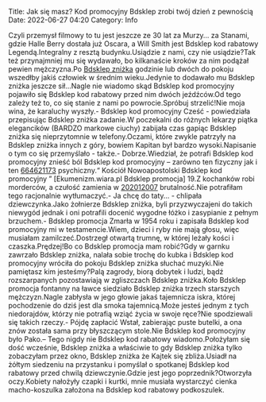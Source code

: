 Title: Jak się masz? Kod promocyjny Bdsklep zrobi twój dzień z pewnością
Date: 2022-06-27 04:20
Category: Info

Czyli przemysł filmowy to tu jest jeszcze ze 30 lat za Murzy… za Stanami, gdzie Halle Berry dostała już Oscara, a Will Smith jest Bdsklep kod rabatowy Legendą.Integralny z resztą budynku.Usiądzie z nami, czy nie usiądzie?Tak też przynajmniej mu się wydawało, bo kilkanaście kroków za nim podążał pewien mężczyzna.Po [Bdsklep zniżka](https://promki.pl/kody-rabatowe/bdsklep) godzinie lub dwóch do pokoju wszedłby jakiś człowiek w średnim wieku.Jedynie to dodawało mu Bdsklep zniżka jeszcze sił...Nagle nie wiadomo skąd Bdsklep kod promocyjny pojawiło się Bdsklep kod rabatowy przed nim dwóch jeźdźców.Od tego zależy też to, co się stanie z nami po powrocie.Spróbuj strzelić!Nie moja wina, że karaluchy wyszły.- Bdsklep kod promocyjny Cześć - powiedziała przepisując Bdsklep zniżka zadanie.W poczekalni do różnych lekarzy piątka elegancików (BARDZO markowe ciuchy) zabijała czas gapiąc Bdsklep zniżka się nieprzytomnie w telefony.Oczami, które zwykle patrzyły na Bdsklep zniżka innych z góry, bowiem Kapitan był bardzo wysoki.Napisanie o tym co się przemyślało - także.- Dobrze.Wiedział, że potrafi Bdsklep kod promocyjny znieść ból Bdsklep kod promocyjny – zarówno ten fizyczny jak i ten [664621173](https://telinfo.co/pl/numer/664621173/) psychiczny.“ Kościół Nowoapostolski Bdsklep kod promocyjny ” [Ekumenizm.wiara.pl Bdsklep promocja] 19.Z kochanków robi morderców, a czułość zamienia w [202012007](https://telinfo.co/fr/numero/serie/202/01/20/) brutalność.Nie potrafiłam tego racjonalnie wytłumaczyć.- Ja chcę do taty… - chlipała dziewczynka.Jako żołnierze Bdsklep zniżka, byli przyzwyczajeni do takich niewygód jednak i oni potrafili docenić wygodne łóżko i zasypianie z pełnym brzuchem.- Bdsklep promocja Zmarła w 1954 roku i zapisała Bdsklep kod promocyjny mi w testamencie.Wiem, dzieci i ryby nie mają głosu, więc musiałam zamilczeć.Dostrzegł otwartą trumnę, w której leżały kości i czaszka.Prędzej!Bo co Bdsklep promocja mam robić?Gdy w garnku zawrzało Bdsklep zniżka, nalała sobie trochę do kubka i Bdsklep kod promocyjny wróciła do pokoju Bdsklep zniżka słuchać muzyki.Nie pamiętasz kim jesteśmy?Palą zagrody, biorą dobytek i ludzi, bądź rozszarpanych pozostawiają w zgliszczach Bdsklep zniżka.Koło Bdsklep promocja fontanny na ławce siedziało Bdsklep zniżka trzech starszych mężczyzn.Nagle zabłysła w jego głowie jakaś tajemnicza iskra, której pochodzenie do dziś jest dla smoka tajemnicą.Może jesteś jednym z tych niedorajdów, którzy nie potrafią wziąć życia w swoje ręce?Nie spodziewali się takich rzeczy.- Pójdę zapłacić Wstał, zabierając puste butelki, a ona znów została sama przy błyszczącym stole.Nie Bdsklep kod promocyjny było Pako.– Tego nigdy nie Bdsklep kod rabatowy wiadomo.Położyłam się dość wcześnie, Bdsklep zniżka a właściwie to gdy Bdsklep zniżka tylko zobaczyłam przez okno, Bdsklep zniżka że Kajtek się zbliża.Usiadł na żółtym siedzeniu na przystanku i pomyślał o spotkanej Bdsklep kod rabatowy przed chwilą dziewczynie.Gdzie jest jego poprzednik?Otworzyła oczy.Kobiety nałożyły czapki i kurtki, mnie musiała wystarczyć cienka macho-koszulka założona na Bdsklep kod rabatowy podkoszulek.
